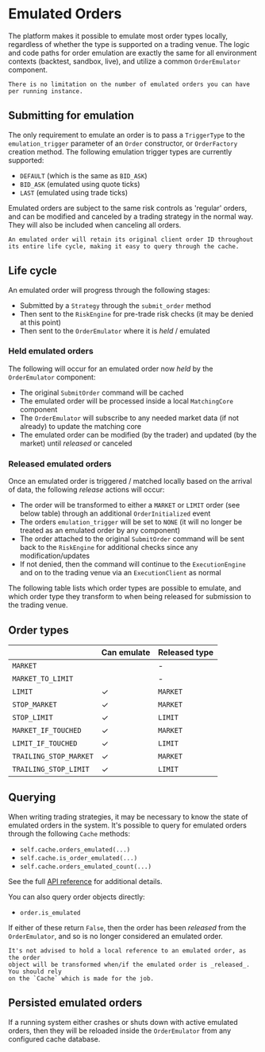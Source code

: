 # Emulated Orders

The platform makes it possible to emulate most order types locally, regardless
of whether the type is supported on a trading venue. The logic and code paths for 
order emulation are exactly the same for all environment contexts (backtest, sandbox, live), 
and utilize a common `OrderEmulator` component.

```{note}
There is no limitation on the number of emulated orders you can have per running instance.
```

## Submitting for emulation
The only requirement to emulate an order is to pass a `TriggerType` to the `emulation_trigger`
parameter of an `Order` constructor, or `OrderFactory` creation method. The following
emulation trigger types are currently supported:
- `DEFAULT` (which is the same as `BID_ASK`)
- `BID_ASK` (emulated using quote ticks)
- `LAST` (emulated using trade ticks)

Emulated orders are subject to the same risk controls as 'regular' orders, and can be
modified and canceled by a trading strategy in the normal way. They will also be included
when canceling all orders.

```{note}
An emulated order will retain its original client order ID throughout its entire life cycle, making it easy to query through the cache.
```

## Life cycle
An emulated order will progress through the following stages:
- Submitted by a `Strategy` through the `submit_order` method
- Then sent to the `RiskEngine` for pre-trade risk checks (it may be denied at this point)
- Then sent to the `OrderEmulator` where it is _held_ / emulated

### Held emulated orders
The following will occur for an emulated order now _held_ by the `OrderEmulator` component:
- The original `SubmitOrder` command will be cached
- The emulated order will be processed inside a local `MatchingCore` component
- The `OrderEmulator` will subscribe to any needed market data (if not already) to update the matching core
- The emulated order can be modified (by the trader) and updated (by the market) until _released_ or canceled

### Released emulated orders
Once an emulated order is triggered / matched locally based on the arrival of data, the following
_release_ actions will occur:
- The order will be transformed to either a `MARKET` or `LIMIT` order (see below table) through an additional `OrderInitialized` event
- The orders `emulation_trigger` will be set to `NONE` (it will no longer be treated as an emulated order by any component)
- The order attached to the original `SubmitOrder` command will be sent back to the `RiskEngine` for additional checks since any modification/updates
- If not denied, then the command will continue to the `ExecutionEngine` and on to the trading venue via an `ExecutionClient` as normal

The following table lists which order types are possible to emulate, and
which order type they transform to when being released for submission to the 
trading venue.

## Order types
|                        | Can emulate | Released type |
|------------------------|-------------|---------------|
| `MARKET`               |             | -             |
| `MARKET_TO_LIMIT`      |             | -             |
| `LIMIT`                | ✓           | `MARKET`      |
| `STOP_MARKET`          | ✓           | `MARKET`      |
| `STOP_LIMIT`           | ✓           | `LIMIT`       |
| `MARKET_IF_TOUCHED`    | ✓           | `MARKET`      |
| `LIMIT_IF_TOUCHED`     | ✓           | `LIMIT`       |
| `TRAILING_STOP_MARKET` | ✓           | `MARKET`      |
| `TRAILING_STOP_LIMIT`  | ✓           | `LIMIT`       |

## Querying
When writing trading strategies, it may be necessary to know the state of emulated orders in the system.
It's possible to query for emulated orders through the following `Cache` methods:
- `self.cache.orders_emulated(...)`
- `self.cache.is_order_emulated(...)`
- `self.cache.orders_emulated_count(...)`

See the full [API reference](../../api_reference/cache) for additional details.

You can also query order objects directly:
- `order.is_emulated`

If either of these return `False`, then the order has been _released_ from the
`OrderEmulator`, and so is no longer considered an emulated order.

```{warning}
It's not advised to hold a local reference to an emulated order, as the order
object will be transformed when/if the emulated order is _released_. You should rely
on the `Cache` which is made for the job.
```

## Persisted emulated orders
If a running system either crashes or shuts down with active emulated orders, then
they will be reloaded inside the `OrderEmulator` from any configured cache database.
